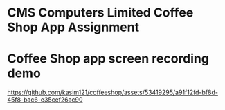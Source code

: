 # CMS Computers Limited Coffee Shop App Assignment
# Coffee Shop  app screen recording demo

https://github.com/kasim121/coffeeshop/assets/53419295/a91f12fd-bf8d-45f8-bac6-e35cef26ac90






